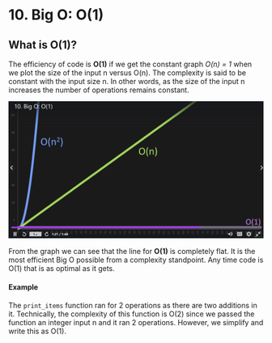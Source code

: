 # 10. Big O: O(1)

## What is O(1)?

The efficiency of code is **O(1)** if we get the constant graph *O(n) = 1* when we plot the size of the input n versus O(n). The complexity is said to be constant with the input size n. In other words, as the size of the input n increases the number of operations remains constant.

![Graph of n versus O(1)](./images/graph.jpg?raw=true "n versus O(1)")

From the graph we can see that the line for **O(1)** is completely flat. It is the most efficient Big O possible from a complexity standpoint. Any time code is O(1) that is as optimal as it gets.

#### Example

The `print_items` function ran for 2 operations as there are two additions in it. Technically, the complexity of this function is O(2) since we passed the function an integer input n and it ran 2 operations. However, we simplify and write this as O(1).
